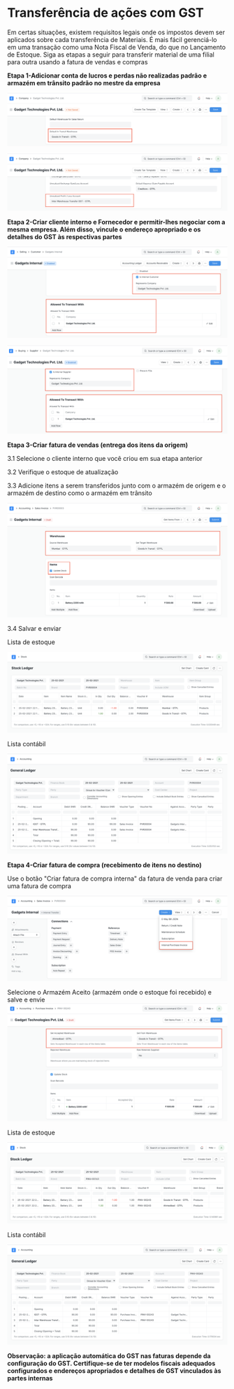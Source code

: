 # Transferência de ações com GST



Em certas situações, existem requisitos legais onde os impostos devem ser aplicados sobre cada transferência de Materiais. É mais fácil gerenciá-lo em uma transação como uma Nota Fiscal de Venda, do que no Lançamento de Estoque. Siga as etapas a seguir para transferir material de uma filial para outra usando a fatura de vendas e compras

  


**Etapa 1-Adicionar conta de lucros e perdas não realizadas padrão e armazém em trânsito padrão no mestre da empresa** 

![](/files/hoGYPBt.png)

  


![](/files/250xhKo.png)

  


  


**Etapa 2-Criar cliente interno e Fornecedor e permitir-lhes negociar com a mesma empresa. Além disso, vincule o endereço apropriado e os detalhes do GST às respectivas partes**

  


![](/files/GjUFk7x.png)  


  


![](/files/LlwQALr.png)

  


**Etapa 3-Criar fatura de vendas (entrega dos itens da origem)** 

  


3.1 Selecione o cliente interno que você criou em sua etapa anterior

3.2 Verifique o estoque de atualização

 3.3 Adicione itens a serem transferidos junto com o armazém de origem e o armazém de destino como o armazém em trânsito

  


![](/files/vM04qRB.png)

  


3.4 Salvar e enviar

  


Lista de estoque

![](/files/E2SBSfX.png)

  


Lista contábil

![](/files/WEPKbfQ.png)

  


**Etapa 4-Criar fatura de compra (recebimento de itens no destino)**

   


Use o botão "Criar fatura de compra interna" da fatura de venda para criar uma fatura de compra

  


![](/files/ApyzjiH.png)

  


Selecione o Armazém Aceito (armazém onde o estoque foi recebido) e salve e envie![](/files/LHdMlQX.png)

  


Lista de estoque

![](/files/8pwRilO.png)

  


Lista contábil

![](/files/z4uAaLS.png)  


**Observação: a aplicação automática do GST nas faturas depende da configuração do GST. Certifique-se de ter modelos fiscais adequados configurados e endereços apropriados e detalhes de GST vinculados às partes internas**









